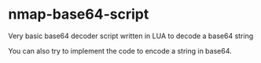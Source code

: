 # nmap-base64-script
Very basic base64 decoder script written in LUA to decode a base64 string

You can also try to implement the code to encode a string in base64.
